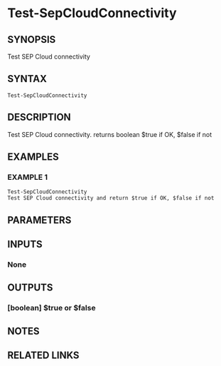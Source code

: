 ﻿---
external help file: PSSymantecCloud-help.xml
Module Name: PSSymantecCloud
online version:
schema: 2.0.0
---

# Test-SepCloudConnectivity

## SYNOPSIS
Test SEP Cloud connectivity

## SYNTAX

```
Test-SepCloudConnectivity
```

## DESCRIPTION
Test SEP Cloud connectivity.
returns boolean $true if OK, $false if not

## EXAMPLES

### EXAMPLE 1
```
Test-SepCloudConnectivity
Test SEP Cloud connectivity and return $true if OK, $false if not
```

## PARAMETERS

## INPUTS

### None
## OUTPUTS

### [boolean] $true or $false
## NOTES

## RELATED LINKS

